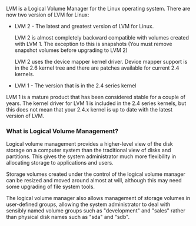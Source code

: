 LVM is a Logical Volume Manager for the Linux operating system. There are now two version of LVM for Linux:
- LVM 2 - The latest and greatest version of LVM for Linux.
    
    LVM 2 is almost completely backward compatible with volumes created with LVM 1. The exception to this is snapshots (You must remove snapshot volumes before upgrading to LVM 2)
    
    LVM 2 uses the device mapper kernel driver. Device mapper support is in the 2.6 kernel tree and there are patches available for current 2.4 kernels.
    
- LVM 1 - The version that is in the 2.4 series kernel

LVM 1 is a mature product that has been considered stable for a couple of years. The kernel driver for LVM 1 is included in the 2.4 series kernels, but this does not mean that your 2.4.x kernel is up to date with the latest version of LVM.

### What is Logical Volume Management?
Logical volume management provides a higher-level view of the disk storage on a computer system than the traditional view of disks and partitions. This gives the system administrator much more flexibility in allocating storage to applications and users.

Storage volumes created under the control of the logical volume manager can be resized and moved around almost at will, although this may need some upgrading of file system tools.

The logical volume manager also allows management of storage volumes in user-defined groups, allowing the system administrator to deal with sensibly named volume groups such as "development" and "sales" rather than physical disk names such as "sda" and "sdb".